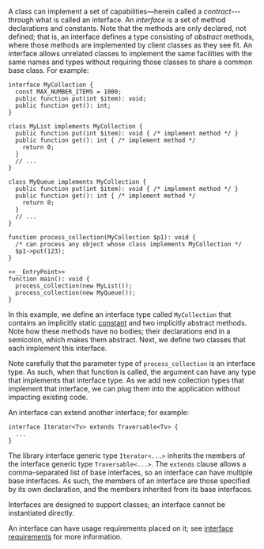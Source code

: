 A class can implement a set of capabilities&mdash;herein called a *contract*---through what is called an interface. An *interface* is a set of
method declarations and constants.  Note that the methods are only declared, not defined; that is, an interface defines a type consisting
of *abstract* methods, where those methods are implemented by client classes as they see fit. An interface allows unrelated classes to
implement the same facilities with the same names and types without requiring those classes to share a common base class.  For example:

```MyCollection.hack no-auto-output
interface MyCollection {
  const MAX_NUMBER_ITEMS = 1000;
  public function put(int $item): void;
  public function get(): int;
}

class MyList implements MyCollection {
  public function put(int $item): void { /* implement method */ }
  public function get(): int { /* implement method */
    return 0;
  }
  // ...
}

class MyQueue implements MyCollection {
  public function put(int $item): void { /* implement method */ }
  public function get(): int { /* implement method */
    return 0;
  }
  // ...
}

function process_collection(MyCollection $p1): void {
  /* can process any object whose class implements MyCollection */
  $p1->put(123);
}

<<__EntryPoint>>
function main(): void {
  process_collection(new MyList());
  process_collection(new MyQueue());
}
```

In this example, we define an interface type called `MyCollection` that contains an implicitly static [constant](../classes/constants.md) and two implicitly
abstract methods.  Note how these methods have no bodies; their declarations end in a semicolon, which makes them abstract.  Next, we define two
classes that each implement this interface.

Note carefully that the parameter type of `process_collection` is an interface type. As such, when that function is called, the argument can
have any type that implements that interface type.  As we add new collection types that implement that interface, we can plug them into the
application without impacting existing code.

An interface can extend another interface; for example:

```Hack
interface Iterator<Tv> extends Traversable<Tv> {
  ...
}
```

The library interface generic type `Iterator<...>` inherits the members of the interface generic type `Traversable<...>`.  The `extends`
clause allows a comma-separated list of base interfaces, so an interface can have multiple base interfaces.  As such, the members of an
interface are those specified by its own declaration, and the members inherited from its base interfaces.

Interfaces are designed to support classes; an interface cannot be instantiated directly.

An interface can have usage requirements placed on it; see [interface requirements](trait-and-interface-requirements.md) for more information.
